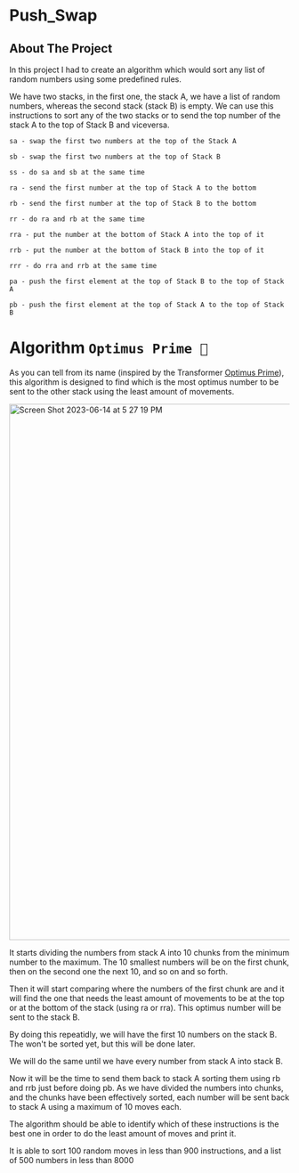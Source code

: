 # Push_Swap

 ## About The Project
In this project I had to create an algorithm which would sort any list of random numbers using some predefined rules.

We have two stacks, in the first one, the stack A, we have a list of random numbers, whereas the second stack (stack B) is empty. We can use this instructions to sort any of the two stacks or to send the top number of the stack A to the top of Stack B and viceversa.

```
sa - swap the first two numbers at the top of the Stack A

sb - swap the first two numbers at the top of Stack B

ss - do sa and sb at the same time

ra - send the first number at the top of Stack A to the bottom

rb - send the first number at the top of Stack B to the bottom

rr - do ra and rb at the same time

rra - put the number at the bottom of Stack A into the top of it

rrb - put the number at the bottom of Stack B into the top of it

rrr - do rra and rrb at the same time

pa - push the first element at the top of Stack B to the top of Stack A

pb - push the first element at the top of Stack A to the top of Stack B
```


# Algorithm `Optimus Prime 🤖`

As you can tell from its name (inspired by the Transformer [Optimus Prime](https://es.wikipedia.org/wiki/Optimus_Prime)), this algorithm is designed to find which is the most optimus number to be sent to the other stack using the least amount of movements.

<img width="963" alt="Screen Shot 2023-06-14 at 5 27 19 PM" src="https://github.com/javiburn/push_swap/assets/72255876/d9bdada6-448e-4aed-a3ad-3146f13b66e5">



It starts dividing the numbers from stack A into 10 chunks from the minimum number to the maximum. The 10 smallest numbers will be on the first chunk, then on the second one the next 10, and so on and so forth.

Then it will start comparing where the numbers of the first chunk are and it will find the one that needs the least amount of movements to be at the top or at the bottom of the stack (using ra or rra). This optimus number will be sent to the stack B.

By doing this repeatidly, we will have the first 10 numbers on the stack B. The won't be sorted yet, but this will be done later.

We will do the same until we have every number from stack A into stack B.

Now it will be the time to send them back to stack A sorting them using rb and rrb just before doing pb. As we have divided the numbers into chunks, and the chunks have been effectively sorted, each number will be sent back to stack A using a maximum of 10 moves each.







The algorithm should be able to identify which of these instructions is the best one in order to do the least amount of moves and print it. 

It is able to sort 100 random moves in less than 900 instructions, and a list of 500 numbers in less than 8000
